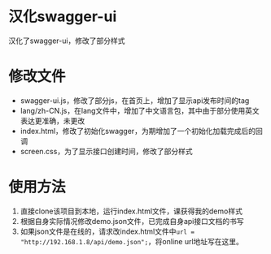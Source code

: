 # 汉化swagger-ui
汉化了swagger-ui，修改了部分样式

# 修改文件

* swagger-ui.js，修改了部分js，在首页上，增加了显示api发布时间的tag
* lang/zh-CN.js，在lang文件中，增加了中文语言包，其中由于部分使用英文表达更准确，未更改
* index.html，修改了初始化swagger，为期增加了一个初始化加载完成后的回调
* screen.css，为了显示接口创建时间，修改了部分样式

# 使用方法

1. 直接clone该项目到本地，运行index.html文件，课获得我的demo样式
2. 根据自身实际情况修改demo.json文件，已完成自身api接口文档的书写
3. 如果json文件是在线的，请求改index.html文件中`url = "http://192.168.1.8/api/demo.json";`，将online url地址写在这里。
